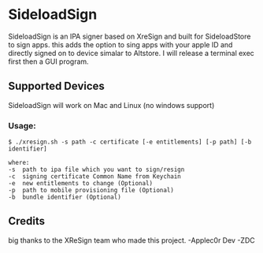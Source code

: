 # SideloadSign
SideloadSign is an IPA signer based on XreSign and built for SideloadStore to sign apps.  this adds the option to sing apps with your apple ID and directly signed on to device simalar to Altstore.  I will release a terminal exec first then a GUI program.  

## Supported Devices
SideloadSign will work on Mac and Linux (no windows support)



### Usage:
```
$ ./xresign.sh -s path -c certificate [-e entitlements] [-p path] [-b identifier]

where:
-s  path to ipa file which you want to sign/resign
-c  signing certificate Common Name from Keychain
-e  new entitlements to change (Optional)
-p  path to mobile provisioning file (Optional)
-b  bundle identifier (Optional)
```
## Credits
big thanks to the XReSign team who made this project.
-Applec0r Dev
-ZDC
